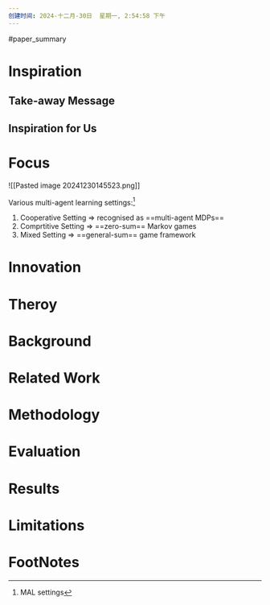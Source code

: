 ```yaml
---
创建时间: 2024-十二月-30日  星期一, 2:54:58 下午
---
```

#paper_summary 

# Inspiration


## Take-away Message




## Inspiration for Us





# Focus
![[Pasted image 20241230145523.png]]

Various multi-agent learning settings:[^1]
1. Cooperative Setting $\Longrightarrow$ recognised as ==multi-agent MDPs==
2. Comprtitive Setting $\Longrightarrow$ ==zero-sum== Markov games
3. Mixed Setting $\Longrightarrow$ ==general-sum== game framework 




# Innovation



# Theroy



# Background



# Related Work




# Methodology



# Evaluation



# Results



# Limitations


# FootNotes

[^1]: MAL settings